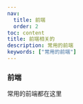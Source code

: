```yaml
---
nav:
  title: 前端
  order: 2
toc: content
title: 前端相关的
description: 常用的前端
keywords: ["常用的前端"]
---
```


### 前端
常用的前端都在这里
